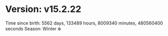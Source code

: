 # Version: v15.2.22
Time since birth: 5562 days, 133489 hours, 8009340 minutes, 480560400 seconds
Season: Winter ❄️
